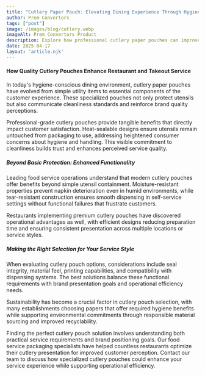 ```yaml
---
title: "Cutlery Paper Pouch: Elevating Dining Experience Through Hygienic Packaging"
author: Prem Convertors
tags: ["post"]
image: /images/blog/cutlery.webp
imageAlt: Prem Convertors Product
description: Explore how professional cutlery paper pouches can improve hygiene perception, enhance brand image, and elevate the dining experience for your food service business.
date: 2025-04-17
layout: 'article.njk'
---
```


#### How Quality Cutlery Pouches Enhance Restaurant and Takeout Service

In today's hygiene-conscious dining environment, cutlery paper pouches have evolved from simple utility items to essential components of the customer experience. These specialized pouches not only protect utensils but also communicate cleanliness standards and reinforce brand quality perceptions.

Professional-grade cutlery pouches provide tangible benefits that directly impact customer satisfaction. Heat-sealable designs ensure utensils remain untouched from packaging to use, addressing heightened consumer concerns about hygiene and handling. This visible commitment to cleanliness builds trust and enhances perceived service quality.

##### Beyond Basic Protection: Enhanced Functionality

Leading food service operations understand that modern cutlery pouches offer benefits beyond simple utensil containment. Moisture-resistant properties prevent napkin deterioration even in humid environments, while tear-resistant construction ensures smooth dispensing in self-service settings without functional failures that frustrate customers.

Restaurants implementing premium cutlery pouches have discovered operational advantages as well, with efficient designs reducing preparation time and ensuring consistent presentation across multiple locations or service styles.

##### Making the Right Selection for Your Service Style

When evaluating cutlery pouch options, considerations include seal integrity, material feel, printing capabilities, and compatibility with dispensing systems. The best solutions balance these functional requirements with brand presentation goals and operational efficiency needs.

Sustainability has become a crucial factor in cutlery pouch selection, with many establishments choosing papers that offer required hygiene benefits while supporting environmental commitments through responsible material sourcing and improved recyclability.

Finding the perfect cutlery pouch solution involves understanding both practical service requirements and brand positioning goals. Our food service packaging specialists have helped countless restaurants optimize their cutlery presentation for improved customer perception. Contact our team to discuss how specialized cutlery pouches could enhance your service experience while supporting operational efficiency.